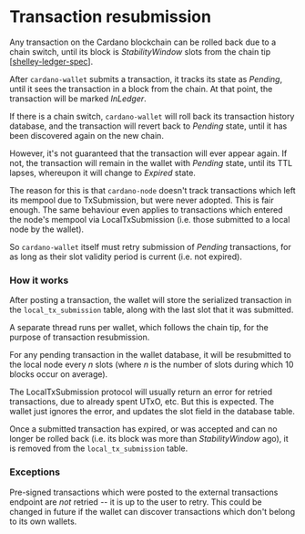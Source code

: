 # Transaction resubmission

Any transaction on the Cardano blockchain can be rolled back due to a
chain switch, until its block is _StabilityWindow_ slots from the
chain tip [[shelley-ledger-spec][]].

After `cardano-wallet` submits a transaction, it tracks its state as
_Pending_, until it sees the transaction in a block from the chain. At
that point, the transaction will be marked _InLedger_.

If there is a chain switch, `cardano-wallet` will roll back its
transaction history database, and the transaction will revert back to
_Pending_ state, until it has been discovered again on the new chain.

However, it's not guaranteed that the transaction will ever appear
again. If not, the transaction will remain in the wallet with
_Pending_ state, until its TTL lapses, whereupon it will change to
_Expired_ state.

The reason for this is that `cardano-node` doesn't track transactions
which left its mempool due to TxSubmission, but were never
adopted. This is fair enough. The same behaviour even applies to
transactions which entered the node's mempool via LocalTxSubmission
(i.e. those submitted to a local node by the wallet).

So `cardano-wallet` itself must retry submission of _Pending_
transactions, for as long as their slot validity period is current
(i.e. not expired).

### How it works

After posting a transaction, the wallet will store the serialized
transaction in the `local_tx_submission` table, along with the last
slot that it was submitted.

A separate thread runs per wallet, which follows the chain tip, for
the purpose of transaction resubmission.

For any pending transaction in the wallet database, it will be
resubmitted to the local node every _n_ slots (where _n_ is the number
of slots during which 10 blocks occur on average).

The LocalTxSubmission protocol will usually return an error for
retried transactions, due to already spent UTxO, etc. But this is
expected. The wallet just ignores the error, and updates the slot
field in the database table.

Once a submitted transaction has expired, or was accepted and can no
longer be rolled back (i.e. its block was more than _StabilityWindow_
ago), it is removed from the `local_tx_submission` table.

### Exceptions

Pre-signed transactions which were posted to the external transactions
endpoint are _not_ retried -- it is up to the user to retry. This
could be changed in future if the wallet can discover transactions
which don't belong to its own wallets.

[shelley-ledger-spec]: https://hydra.iohk.io/job/Cardano/cardano-ledger/native.specs.shelley-ledger.x86_64-linux/latest/download/1
